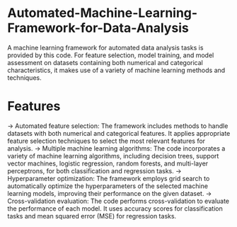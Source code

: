 # Automated-Machine-Learning-Framework-for-Data-Analysis
A machine learning framework for automated data analysis tasks is provided by this code. For feature selection, model training, and model assessment on datasets containing both numerical and categorical characteristics, it makes use of a variety of machine learning methods and techniques.

# Features
-> Automated feature selection: The framework includes methods to handle datasets with both numerical and categorical features. It applies appropriate feature selection techniques to select the most relevant features for analysis.
-> Multiple machine learning algorithms: The code incorporates a variety of machine learning algorithms, including decision trees, support vector machines, logistic regression, random forests, and multi-layer perceptrons, for both classification and regression tasks.
-> Hyperparameter optimization: The framework employs grid search to automatically optimize the hyperparameters of the selected machine learning models, improving their performance on the given dataset.
-> Cross-validation evaluation: The code performs cross-validation to evaluate the performance of each model. It uses accuracy scores for classification tasks and mean squared error (MSE) for regression tasks.
